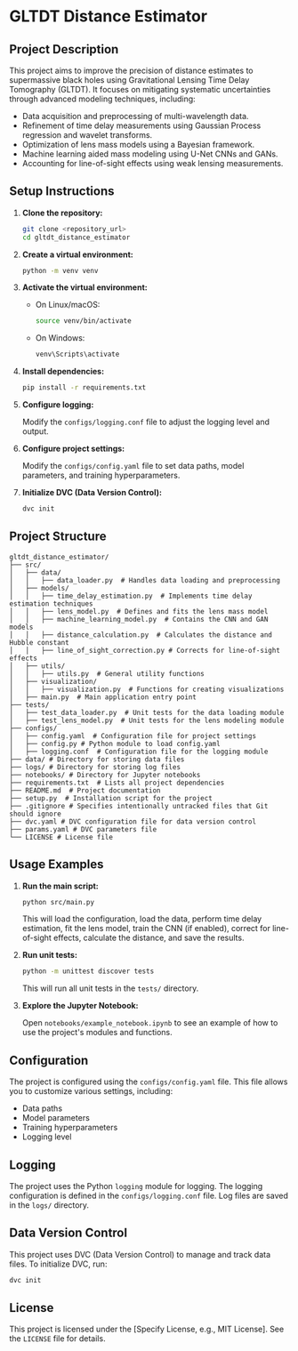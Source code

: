 # GLTDT Distance Estimator

## Project Description

This project aims to improve the precision of distance estimates to supermassive black holes using Gravitational Lensing Time Delay Tomography (GLTDT). It focuses on mitigating systematic uncertainties through advanced modeling techniques, including:

*   Data acquisition and preprocessing of multi-wavelength data.
*   Refinement of time delay measurements using Gaussian Process regression and wavelet transforms.
*   Optimization of lens mass models using a Bayesian framework.
*   Machine learning aided mass modeling using U-Net CNNs and GANs.
*   Accounting for line-of-sight effects using weak lensing measurements.

## Setup Instructions

1.  **Clone the repository:**

    ```bash
    git clone <repository_url>
    cd gltdt_distance_estimator
    ```

2.  **Create a virtual environment:**

    ```bash
    python -m venv venv
    ```

3.  **Activate the virtual environment:**

    *   On Linux/macOS:

        ```bash
        source venv/bin/activate
        ```

    *   On Windows:

        ```bash
        venv\Scripts\activate
        ```

4.  **Install dependencies:**

    ```bash
    pip install -r requirements.txt
    ```

5.  **Configure logging:**

    Modify the `configs/logging.conf` file to adjust the logging level and output.

6.  **Configure project settings:**

    Modify the `configs/config.yaml` file to set data paths, model parameters, and training hyperparameters.

7.  **Initialize DVC (Data Version Control):**

    ```bash
    dvc init
    ```

## Project Structure

```
gltdt_distance_estimator/
├── src/
│   ├── data/
│   │   ├── data_loader.py  # Handles data loading and preprocessing
│   ├── models/
│   │   ├── time_delay_estimation.py  # Implements time delay estimation techniques
│   │   ├── lens_model.py  # Defines and fits the lens mass model
│   │   ├── machine_learning_model.py  # Contains the CNN and GAN models
│   │   ├── distance_calculation.py  # Calculates the distance and Hubble constant
│   │   ├── line_of_sight_correction.py # Corrects for line-of-sight effects
│   ├── utils/
│   │   ├── utils.py  # General utility functions
│   ├── visualization/
│   │   ├── visualization.py  # Functions for creating visualizations
│   ├── main.py  # Main application entry point
├── tests/
│   ├── test_data_loader.py  # Unit tests for the data loading module
│   ├── test_lens_model.py  # Unit tests for the lens modeling module
├── configs/
│   ├── config.yaml  # Configuration file for project settings
│   ├── config.py # Python module to load config.yaml
│   ├── logging.conf  # Configuration file for the logging module
├── data/ # Directory for storing data files
├── logs/ # Directory for storing log files
├── notebooks/ # Directory for Jupyter notebooks
├── requirements.txt  # Lists all project dependencies
├── README.md  # Project documentation
├── setup.py  # Installation script for the project
├── .gitignore # Specifies intentionally untracked files that Git should ignore
├── dvc.yaml # DVC configuration file for data version control
├── params.yaml # DVC parameters file
└── LICENSE # License file
```

## Usage Examples

1.  **Run the main script:**

    ```bash
    python src/main.py
    ```

    This will load the configuration, load the data, perform time delay estimation, fit the lens model, train the CNN (if enabled), correct for line-of-sight effects, calculate the distance, and save the results.

2.  **Run unit tests:**

    ```bash
    python -m unittest discover tests
    ```

    This will run all unit tests in the `tests/` directory.

3.  **Explore the Jupyter Notebook:**

    Open `notebooks/example_notebook.ipynb` to see an example of how to use the project's modules and functions.

## Configuration

The project is configured using the `configs/config.yaml` file. This file allows you to customize various settings, including:

*   Data paths
*   Model parameters
*   Training hyperparameters
*   Logging level

## Logging

The project uses the Python `logging` module for logging. The logging configuration is defined in the `configs/logging.conf` file. Log files are saved in the `logs/` directory.

## Data Version Control

This project uses DVC (Data Version Control) to manage and track data files. To initialize DVC, run:

```bash
dvc init
```

## License

This project is licensed under the [Specify License, e.g., MIT License]. See the `LICENSE` file for details.